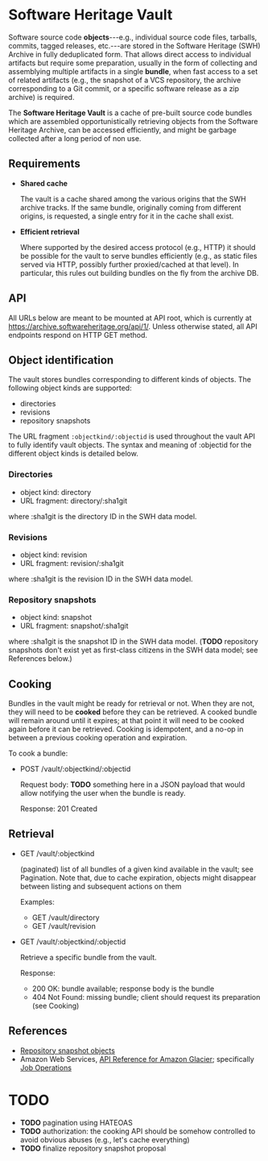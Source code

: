Software Heritage Vault
=======================

Software source code **objects**---e.g., individual source code files,
tarballs, commits, tagged releases, etc.---are stored in the Software Heritage
(SWH) Archive in fully deduplicated form. That allows direct access to
individual artifacts but require some preparation, usually in the form of
collecting and assemblying multiple artifacts in a single **bundle**, when fast
access to a set of related artifacts (e.g., the snapshot of a VCS repository,
the archive corresponding to a Git commit, or a specific software release as a
zip archive) is required.

The **Software Heritage Vault** is a cache of pre-built source code bundles
which are assembled opportunistically retrieving objects from the Software
Heritage Archive, can be accessed efficiently, and might be garbage collected
after a long period of non use.


Requirements
------------

* **Shared cache**

  The vault is a cache shared among the various origins that the SWH archive
  tracks. If the same bundle, originally coming from different origins, is
  requested, a single entry for it in the cache shall exist.

* **Efficient retrieval**

  Where supported by the desired access protocol (e.g., HTTP) it should be
  possible for the vault to serve bundles efficiently (e.g., as static files
  served via HTTP, possibly further proxied/cached at that level). In
  particular, this rules out building bundles on the fly from the archive DB.


API
---

All URLs below are meant to be mounted at API root, which is currently at
<https://archive.softwareheritage.org/api/1/>. Unless otherwise stated, all API
endpoints respond on HTTP GET method.


## Object identification

The vault stores bundles corresponding to different kinds of objects. The
following object kinds are supported:

* directories
* revisions
* repository snapshots

The URL fragment `:objectkind/:objectid` is used throughout the vault API to
fully identify vault objects. The syntax and meaning of :objectid for the
different object kinds is detailed below.


### Directories

* object kind: directory
* URL fragment: directory/:sha1git

where :sha1git is the directory ID in the SWH data model.

### Revisions

* object kind: revision
* URL fragment: revision/:sha1git

where :sha1git is the revision ID in the SWH data model.

### Repository snapshots

* object kind: snapshot
* URL fragment: snapshot/:sha1git

where :sha1git is the snapshot ID in the SWH data model. (**TODO** repository
snapshots don't exist yet as first-class citizens in the SWH data model; see
References below.)


## Cooking

Bundles in the vault might be ready for retrieval or not. When they are not,
they will need to be **cooked** before they can be retrieved. A cooked bundle
will remain around until it expires; at that point it will need to be cooked
again before it can be retrieved. Cooking is idempotent, and a no-op in between
a previous cooking operation and expiration.

To cook a bundle:

* POST /vault/:objectkind/:objectid

  Request body: **TODO** something here in a JSON payload that would allow
  notifying the user when the bundle is ready.

  Response: 201 Created


## Retrieval

* GET /vault/:objectkind

  (paginated) list of all bundles of a given kind available in the vault; see
  Pagination. Note that, due to cache expiration, objects might disappear
  between listing and subsequent actions on them

  Examples:

  * GET /vault/directory
  * GET /vault/revision

* GET /vault/:objectkind/:objectid

  Retrieve a specific bundle from the vault.

  Response:

  * 200 OK:        bundle available; response body is the bundle
  * 404 Not Found: missing bundle; client should request its preparation (see Cooking)


References
----------

* [Repository snapshot objects](https://wiki.softwareheritage.org/index.php?title=User:StefanoZacchiroli/Repository_snapshot_objects)
* Amazon Web Services,
  [API Reference for Amazon Glacier](http://docs.aws.amazon.com/amazonglacier/latest/dev/amazon-glacier-api.html);
  specifically
  [Job Operations](http://docs.aws.amazon.com/amazonglacier/latest/dev/job-operations.html)


TODO
====

* **TODO** pagination using HATEOAS
* **TODO** authorization: the cooking API should be somehow controlled to avoid
  obvious abuses (e.g., let's cache everything)
* **TODO** finalize repository snapshot proposal
